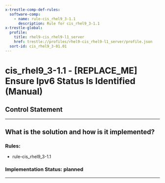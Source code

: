 ```yaml
---
x-trestle-comp-def-rules:
  software-comp:
    - name: rule-cis_rhel9_3-1.1
      description: Rule for cis_rhel9_3-1.1
x-trestle-global:
  profile:
    title: rhel9-cis_rhel9-l1_server
    href: trestle://profiles/rhel9-cis_rhel9-l1_server/profile.json
  sort-id: cis_rhel9_3-01.01
---
```


# cis_rhel9_3-1.1 - \[REPLACE_ME\] Ensure Ipv6 Status Is Identified (Manual)

## Control Statement

______________________________________________________________________

## What is the solution and how is it implemented?

<!-- For implementation status enter one of: implemented, partial, planned, alternative, not-applicable -->

<!-- Note that the list of rules under ### Rules: is read-only and changes will not be captured after assembly to JSON -->

<!-- Add control implementation description here for control: cis_rhel9_3-1.1 -->

### Rules:

  - rule-cis_rhel9_3-1.1

### Implementation Status: planned

______________________________________________________________________
